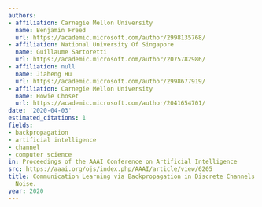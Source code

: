 ```yaml
---
authors:
- affiliation: Carnegie Mellon University
  name: Benjamin Freed
  url: https://academic.microsoft.com/author/2998135768/
- affiliation: National University Of Singapore
  name: Guillaume Sartoretti
  url: https://academic.microsoft.com/author/2075782986/
- affiliation: null
  name: Jiaheng Hu
  url: https://academic.microsoft.com/author/2998677919/
- affiliation: Carnegie Mellon University
  name: Howie Choset
  url: https://academic.microsoft.com/author/2041654701/
date: '2020-04-03'
estimated_citations: 1
fields:
- backpropagation
- artificial intelligence
- channel
- computer science
in: Proceedings of the AAAI Conference on Artificial Intelligence
src: https://aaai.org/ojs/index.php/AAAI/article/view/6205
title: Communication Learning via Backpropagation in Discrete Channels with Unknown
  Noise.
year: 2020
---
```

